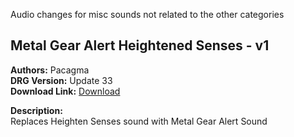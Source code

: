 Audio changes for misc sounds not related to the other categories
<!-- mod list -->

## Metal Gear Alert Heightened Senses - v1
**Authors:** Pacagma  
**DRG Version:** Update 33  
**Download Link:** [Download](https://github.com/ArcticEcho/DRG-Mods/raw/7e2a85f66bef685ebeefda9314fc22724c064028/Audio/Other/Metal%20Gear%20Alert%20Heightened%20Senses%20-%20V1%20_P.pak)  

**Description:**  
Replaces Heighten Senses sound with Metal Gear Alert Sound